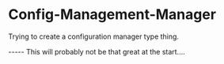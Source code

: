 # Config-Management-Manager

Trying to create a configuration manager type thing. </br>

----- This will probably not be that great at the start....

